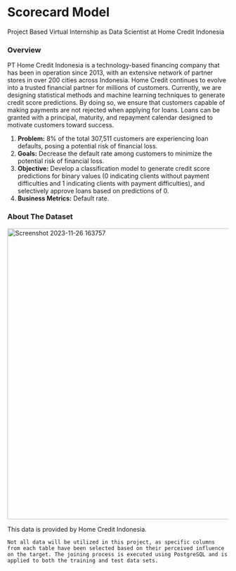 # Scorecard Model
Project Based Virtual Internship as Data Scientist at Home Credit Indonesia

### Overview
PT Home Credit Indonesia is a technology-based financing company that has been in operation since 2013, with an extensive network of partner stores in over 200 cities across Indonesia. Home Credit continues to evolve into a trusted financial partner for millions of customers. Currently, we are designing statistical methods and machine learning techniques to generate credit score predictions. By doing so, we ensure that customers capable of making payments are not rejected when applying for loans. Loans can be granted with a principal, maturity, and repayment calendar designed to motivate customers toward success.
1. <b>Problem:</b> 8% of the total 307,511 customers are experiencing loan defaults, posing a potential risk of financial loss.
2. <b>Goals:</b> Decrease the default rate among customers to minimize the potential risk of financial loss.
3. <b>Objective:</b> Develop a classification model to generate credit score predictions for binary values (0 indicating clients without payment difficulties and 1 indicating clients with payment difficulties), and selectively approve loans based on predictions of 0.
4. <b>Business Metrics:</b> Default rate.

### About The Dataset
<img width="662" alt="Screenshot 2023-11-26 163757" src="https://github.com/Anikmaulia/Scorecard-Model_DS.HCI/assets/129976138/2cdec96a-12a4-42a6-a5e6-c8c03f021506">

This data is provided by Home Credit Indonesia.
   
```
Not all data will be utilized in this project, as specific columns from each table have been selected based on their perceived influence on the target. The joining process is executed using PostgreSQL and is applied to both the training and test data sets.
```


